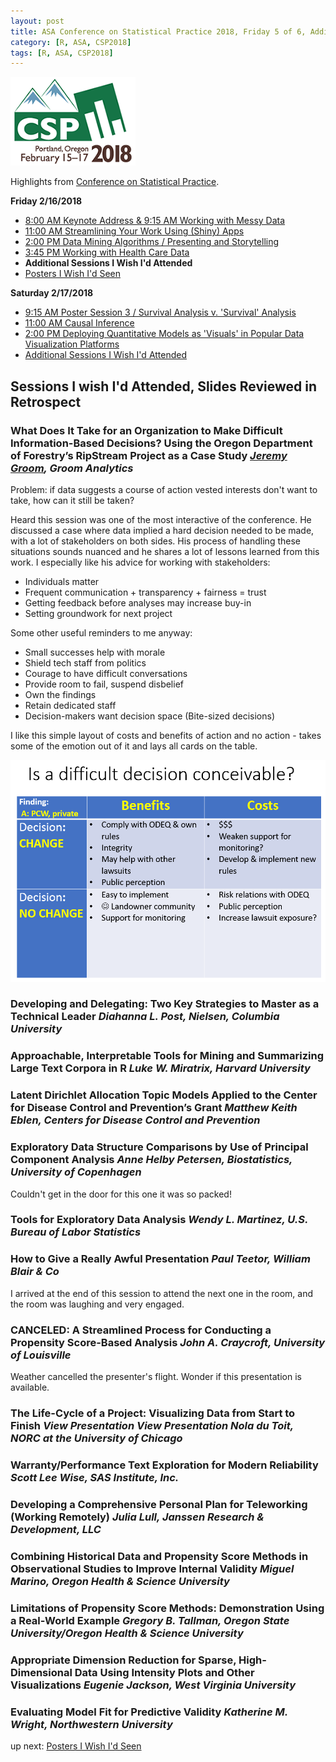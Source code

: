 ```yaml
---
layout: post
title: ASA Conference on Statistical Practice 2018, Friday 5 of 6, Additional Sessions I Wish I'd Attended
category: [R, ASA, CSP2018]
tags: [R, ASA, CSP2018]
---
```


![CSP Conf Logo](/images/csp2018.png "Conference Logo")

Highlights from [Conference on Statistical Practice](https://ww2.amstat.org/meetings/csp/2018/index.cfm). 

**Friday 2/16/2018**
* [8:00 AM Keynote Address & 9:15 AM Working with Messy Data](https://dgarmat.github.io/CSP2018-Fri-8am/)
* [11:00 AM Streamlining Your Work Using (Shiny) Apps](https://dgarmat.github.io/CSP2018-Fri-11am/)
* [2:00 PM Data Mining Algorithms / Presenting and Storytelling](https://dgarmat.github.io/CSP2018-Fri-2pm/)
* [3:45 PM Working with Health Care Data](https://dgarmat.github.io/CSP2018-Fri-345pm/)
* **Additional Sessions I Wish I'd Attended**
* [Posters I Wish I'd Seen](https://dgarmat.github.io/CSP2018-Fri-Additional-Posters/)

**Saturday 2/17/2018**
* [9:15 AM Poster Session 3 / Survival Analysis v. 'Survival' Analysis](https://dgarmat.github.io/CSP2018-Sat-915am/)
* [11:00 AM Causal Inference](https://dgarmat.github.io/CSP2018-Sat-11am/)
* [2:00 PM Deploying Quantitative Models as 'Visuals' in Popular Data Visualization Platforms](https://dgarmat.github.io/CSP2018-Sat-2pm/)
* [Additional Sessions I Wish I'd Attended](https://dgarmat.github.io/CSP2018-Sat-Additional/)


## Sessions I wish I'd Attended, Slides Reviewed in Retrospect

### What Does It Take for an Organization to Make Difficult Information-Based Decisions? Using the Oregon Department of Forestry’s RipStream Project as a Case Study *[Jeremy Groom](http://www.groomanalytics.com/who-we-are.html), Groom Analytics*

Problem: if data suggests a course of action vested interests don't want to take, how can it still be taken?

Heard this session was one of the most interactive of the conference. He discussed a case where data implied a hard decision needed to be made, with a lot of stakeholders on both sides. His process of handling these situations sounds nuanced and he shares a lot of lessons learned from this work. I especially like his advice for working with stakeholders: 
* Individuals matter
* Frequent communication + transparency + fairness = trust
* Getting feedback before analyses may increase buy-in
* Setting groundwork for next project

Some other useful reminders to me anyway:
* Small successes help with morale
* Shield tech staff from politics 
* Courage to have difficult conversations
* Provide room to fail, suspend disbelief
* Own the findings
* Retain dedicated staff
* Decision-makers want decision space (Bite-sized decisions)


I like this simple layout of costs and benefits of action and no action - takes some of the emotion out of it and lays all cards on the table.

![cost benefit](/images/decision01.png "making a tough decision based on data")

### 	Developing and Delegating: Two Key Strategies to Master as a Technical Leader *Diahanna L. Post, Nielsen, Columbia University*

### 	Approachable, Interpretable Tools for Mining and Summarizing Large Text Corpora in R *Luke W. Miratrix, Harvard University*

### Latent Dirichlet Allocation Topic Models Applied to the Center for Disease Control and Prevention’s Grant *Matthew Keith Eblen, Centers for Disease Control and Prevention*

### 	Exploratory Data Structure Comparisons by Use of Principal Component Analysis *Anne Helby Petersen, Biostatistics, University of Copenhagen*

Couldn't get in the door for this one it was so packed!

### Tools for Exploratory Data Analysis *Wendy L. Martinez, U.S. Bureau of Labor Statistics*

### How to Give a Really Awful Presentation *Paul Teetor, William Blair & Co*

I arrived at the end of this session to attend the next one in the room, and the room was laughing and very engaged. 

### CANCELED: A Streamlined Process for Conducting a Propensity Score-Based Analysis *John A. Craycroft, University of Louisville*

Weather cancelled the presenter's flight. Wonder if this presentation is available. 

### 	The Life-Cycle of a Project: Visualizing Data from Start to Finish *View Presentation View Presentation Nola du Toit, NORC at the University of Chicago*





### 	Warranty/Performance Text Exploration for Modern Reliability *Scott Lee Wise, SAS Institute, Inc.*


### 	Developing a Comprehensive Personal Plan for Teleworking (Working Remotely) *Julia Lull, Janssen Research & Development, LLC*


### Combining Historical Data and Propensity Score Methods in Observational Studies to Improve Internal Validity *Miguel Marino, Oregon Health & Science University*

### 	Limitations of Propensity Score Methods: Demonstration Using a Real-World Example *Gregory B. Tallman, Oregon State University/Oregon Health & Science University*

### Appropriate Dimension Reduction for Sparse, High-Dimensional Data Using Intensity Plots and Other Visualizations *Eugenie Jackson, West Virginia University*

### 	Evaluating Model Fit for Predictive Validity *Katherine M. Wright, Northwestern University*










up next: [Posters I Wish I'd Seen](https://dgarmat.github.io/CSP2018-Fri-Additional-Posters/)

